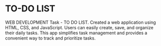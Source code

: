 # TO-DO LIST
WEB DEVELOPMENT 
Task - 
TO DO LIST.
Created a web application using HTML, CSS, and JavaScript. Users can easily create, save, and organize their daily tasks. This app simplifies task management and provides a convenient way to track and prioritize tasks.
